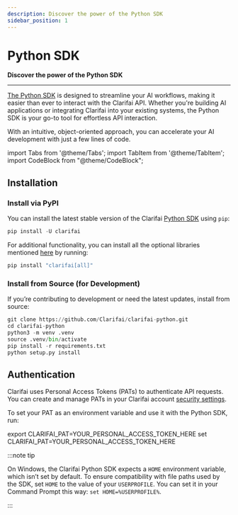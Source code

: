 ```yaml
---
description: Discover the power of the Python SDK
sidebar_position: 1
---
```


# Python SDK 

**Discover the power of the Python SDK**
<hr />

[The Python SDK](https://github.com/Clarifai/clarifai-python/) is designed to streamline your AI workflows, making it easier than ever to interact with the Clarifai API. Whether you're building AI applications or integrating Clarifai into your existing systems, the Python SDK is your go-to tool for effortless API interaction.

With an intuitive, object-oriented approach, you can accelerate your AI development with just a few lines of code.

import Tabs from '@theme/Tabs';
import TabItem from '@theme/TabItem';
import CodeBlock from "@theme/CodeBlock";

## Installation

### Install via PyPI

You can install the latest stable version of the Clarifai [Python SDK](https://pypi.org/project/clarifai/) using `pip`:

```python
pip install -U clarifai
```

For additional functionality, you can install all the optional libraries mentioned [here](https://github.com/Clarifai/clarifai-python/blob/491d5444f5ae5da234012022e1ba4e83739242a4/setup.py) by running:

```python
pip install "clarifai[all]"
```

### Install from Source (for Development)

If you’re contributing to development or need the latest updates, install from source:

```python
git clone https://github.com/Clarifai/clarifai-python.git
cd clarifai-python
python3 -m venv .venv
source .venv/bin/activate
pip install -r requirements.txt
python setup.py install
```

## Authentication

Clarifai uses Personal Access Tokens (PATs) to authenticate API requests. You can create and manage PATs in your Clarifai account [security settings](https://clarifai.com/settings/security).

To set your PAT as an environment variable and use it with the Python SDK, run:


<Tabs>
<TabItem value="bash" label="Unix-Like Systems">
    <CodeBlock className="language-bash"> export CLARIFAI_PAT=YOUR_PERSONAL_ACCESS_TOKEN_HERE </CodeBlock>
</TabItem>
<TabItem value="bash2" label="Windows">
    <CodeBlock className="language-bash"> set CLARIFAI_PAT=YOUR_PERSONAL_ACCESS_TOKEN_HERE </CodeBlock>
</TabItem>
</Tabs>

:::note tip

On Windows, the Clarifai Python SDK expects a `HOME` environment variable, which isn’t set by default. To ensure compatibility with file paths used by the SDK, set `HOME` to the value of your `USERPROFILE`. You can set it in your Command Prompt this way: `set HOME=%USERPROFILE%`.

:::